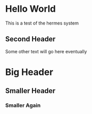 # Hello World
This is a test of the hermes system

## Second Header
Some other text will go here eventually

# Big Header
## Smaller Header
### Smaller Again